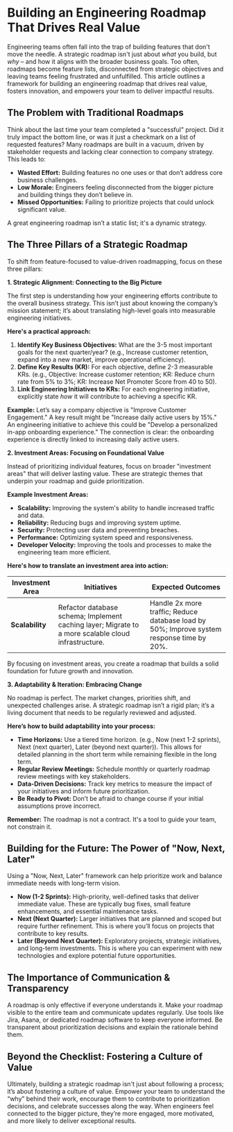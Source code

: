 # Building an Engineering Roadmap That Drives Real Value

Engineering teams often fall into the trap of building features that don't move the needle. A strategic roadmap isn't just about *what* you build, but *why* – and how it aligns with the broader business goals. Too often, roadmaps become feature lists, disconnected from strategic objectives and leaving teams feeling frustrated and unfulfilled. This article outlines a framework for building an engineering roadmap that drives real value, fosters innovation, and empowers your team to deliver impactful results.

## The Problem with Traditional Roadmaps

Think about the last time your team completed a "successful" project. Did it truly impact the bottom line, or was it just a checkmark on a list of requested features? Many roadmaps are built in a vacuum, driven by stakeholder requests and lacking clear connection to company strategy. This leads to:

* **Wasted Effort:** Building features no one uses or that don’t address core business challenges.
* **Low Morale:**  Engineers feeling disconnected from the bigger picture and building things they don’t believe in.
* **Missed Opportunities:**  Failing to prioritize projects that could unlock significant value.

A great engineering roadmap isn’t a static list; it's a dynamic strategy. 

## The Three Pillars of a Strategic Roadmap

To shift from feature-focused to value-driven roadmapping, focus on these three pillars:

**1. Strategic Alignment: Connecting to the Big Picture**

The first step is understanding how your engineering efforts contribute to the overall business strategy. This isn’t just about knowing the company’s mission statement; it’s about translating high-level goals into measurable engineering initiatives. 

**Here's a practical approach:**

1. **Identify Key Business Objectives:** What are the 3-5 most important goals for the next quarter/year? (e.g., Increase customer retention, expand into a new market, improve operational efficiency).
2. **Define Key Results (KR):** For each objective, define 2-3 measurable KRs. (e.g., Objective: Increase customer retention; KR: Reduce churn rate from 5% to 3%; KR: Increase Net Promoter Score from 40 to 50).
3. **Link Engineering Initiatives to KRs:**  For each engineering initiative, explicitly state *how* it will contribute to achieving a specific KR. 

**Example:**  Let’s say a company objective is "Improve Customer Engagement." A key result might be "Increase daily active users by 15%." An engineering initiative to achieve this could be "Develop a personalized in-app onboarding experience."  The connection is clear: the onboarding experience is directly linked to increasing daily active users.

**2. Investment Areas: Focusing on Foundational Value**

Instead of prioritizing individual features, focus on broader "investment areas" that will deliver lasting value. These are strategic themes that underpin your roadmap and guide prioritization.

**Example Investment Areas:**

* **Scalability:** Improving the system's ability to handle increased traffic and data.
* **Reliability:** Reducing bugs and improving system uptime.
* **Security:** Protecting user data and preventing breaches.
* **Performance:** Optimizing system speed and responsiveness.
* **Developer Velocity:** Improving the tools and processes to make the engineering team more efficient.

**Here's how to translate an investment area into action:**

| Investment Area | Initiatives | Expected Outcomes |
|---|---|---|
| **Scalability** |  Refactor database schema; Implement caching layer; Migrate to a more scalable cloud infrastructure. |  Handle 2x more traffic; Reduce database load by 50%; Improve system response time by 20%. |

By focusing on investment areas, you create a roadmap that builds a solid foundation for future growth and innovation.

**3. Adaptability & Iteration: Embracing Change**

No roadmap is perfect. The market changes, priorities shift, and unexpected challenges arise.  A strategic roadmap isn’t a rigid plan; it’s a living document that needs to be regularly reviewed and adjusted.

**Here’s how to build adaptability into your process:**

* **Time Horizons:** Use a tiered time horizon. (e.g., Now (next 1-2 sprints), Next (next quarter), Later (beyond next quarter)). This allows for detailed planning in the short term while remaining flexible in the long term.
* **Regular Review Meetings:** Schedule monthly or quarterly roadmap review meetings with key stakeholders.
* **Data-Driven Decisions:** Track key metrics to measure the impact of your initiatives and inform future prioritization.
* **Be Ready to Pivot:** Don’t be afraid to change course if your initial assumptions prove incorrect.

**Remember:** The roadmap is not a contract. It's a tool to guide your team, not constrain it.

## Building for the Future: The Power of "Now, Next, Later"

Using a "Now, Next, Later" framework can help prioritize work and balance immediate needs with long-term vision. 

* **Now (1-2 Sprints):**  High-priority, well-defined tasks that deliver immediate value. These are typically bug fixes, small feature enhancements, and essential maintenance tasks.
* **Next (Next Quarter):**  Larger initiatives that are planned and scoped but require further refinement.  This is where you’ll focus on projects that contribute to key results.
* **Later (Beyond Next Quarter):**  Exploratory projects, strategic initiatives, and long-term investments.  This is where you can experiment with new technologies and explore potential future opportunities.

## The Importance of Communication & Transparency

A roadmap is only effective if everyone understands it.  Make your roadmap visible to the entire team and communicate updates regularly. Use tools like Jira, Asana, or dedicated roadmap software to keep everyone informed. Be transparent about prioritization decisions and explain the rationale behind them. 

## Beyond the Checklist: Fostering a Culture of Value

Ultimately, building a strategic roadmap isn't just about following a process; it’s about fostering a culture of value. Empower your team to understand the “why” behind their work, encourage them to contribute to prioritization decisions, and celebrate successes along the way.  When engineers feel connected to the bigger picture, they’re more engaged, more motivated, and more likely to deliver exceptional results.
